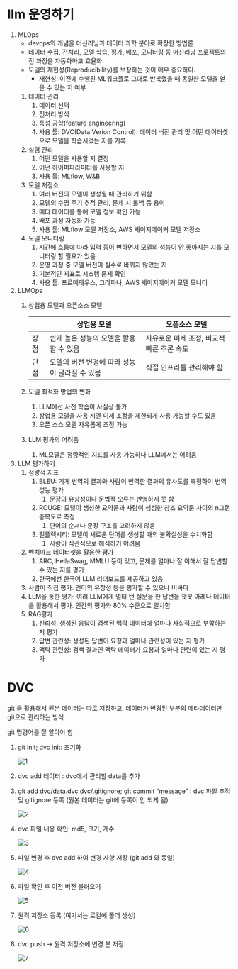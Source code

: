 # llm 운영하기

1. MLOps
    - devops의 개념을 머신러닝과 데이터 과학 분야로 확장한 방법론
    - 데이터 수집, 전처리, 모델 학습, 평가, 배포, 모니터링 등 머신러닝 프로젝트의 전 과정을 자동화하고 효율화
    - 모델의 재현성(Reproducibility)를 보장하는 것이 매우 중요하다.
        - 재현성: 이전에 수행된 ML워크플로 그대로 반복했을 때 동일한 모델을 얻을 수 있는 지 여부
    1. 데이터 관리
        1. 데이터 선택
        2. 전처리 방식
        3. 특성 공학(feature engineering)
        4. 사용 툴: DVC(Data Verion Control): 데이터 버전 관리 및 어떤 데이터셋으로 모델을 학습시켰는 지를 기록
    2. 실험 관리
        1. 어떤 모델을 사용할 지 결정
        2. 어떤 하이퍼파라미터를 사용할 지
        3. 사용 툴: MLflow, W&B
    3. 모델 저장소
        1. 여러 버전의 모델이 생성될 때 관리하기 위함
        2. 모델의 수명 주기 추적 관리, 문제 시 롤백 등 용이
        3. 메타 데이터를 통해 모델 정보 확인 가능
        4. 배포 과정 자동화 가능
        5. 사용 툴: MLflow 모델 저장소, AWS 세이지메이커 모델 저장소
    4. 모델 모니터링
        1. 시간에 흐름에 따라 입력 등이 변하면서 모델의 성능이 안 좋아지는 지를 모니터링 할 필요가 있음
        2. 운영 과정 중 모델 버전이 실수로 바뀌지 않았는 지
        3. 기본적인 지표로 시스템 문제 확인
        4. 사용 툴: 프로메테우스, 그라파나, AWS 세이지메이커 모델 모니터
2. LLMOps
    1. 상업용 모델과 오픈소스 모델
        
        
        |  | 상업용 모델 | 오픈소스 모델 |
        | --- | --- | --- |
        | 장점 | 쉽게 높은 성능의 모델을 활용할 수 있음 | 자유로운 미세 조정, 비교적 빠른 추론 속도 |
        | 단점 | 모델의 버전 변경에 따라 성능이 달라질 수 있음 | 직접 인프라를 관리해야 함 |
    2. 모델 최적화 방법의 변화
        1. LLM에선 사전 학습이 사실상 불가
        2. 상업용 모델을 사용 시엔 미세 조정을 제한되게 사용 가능할 수도 있음
        3. 오픈 소스 모델 자유롭게 조정 가능
    3. LLM 평가의 어려움
        1. ML모델은 정량적인 지표를 사용 가능하나 LLM에서는 어려움
3. LLM 평가하기
    1. 정량적 지표
        1. BLEU: 기계 번역의 결과와 사람이 번역한 결과의 유사도를 측정하여 번역성능 평가
            1. 문장의 유창성이나 문법적 오류는 반영하지 못 함
        2. ROUGE: 모델이 생성한 요약문과 사람이 생성한 참조 요약문 사이의 n그램 중복도로 측정
            1. 단어의 순서나 문장 구조를 고려하지 않음
        3. 펄플렉시티: 모델이 새로운 단어를 생성할 때의 불확실성을 수치화함
            1. 사람이 직관적으로 해석하기 어려움
    2. 벤치마크 데이터셋을 활용한 평가
        1. ARC, HellaSwag, MMLU 등이 있고, 문제를 얼마나 잘 이해서 잘 답변할 수 있는 지를 평가
        2. 한국에선 한국어 LLM 리더보드를 제공하고 있음
    3. 사람이 직접 평가: 언어의 유창성 등을 평가할 수 있으나 비싸다
    4. LLM을 통한 평가: 여러 LLM에게 멀티 턴 질문을 한 답변을 챗봇 아레나 데이터를 활용해서 평가. 인간의 평가와 80% 수준으로 일치함
    5. RAG평가
        1. 신뢰성: 생성된 응답이 검색된 맥락 데이터에 얼마나 사실적으로 부합하는 지 평가
        2. 답변 관련성: 생성된 답변이 요청과 얼마나 관련성이 있는 지 평가
        3. 맥락 관련성: 검색 결과인 맥락 데이터가 요청과 얼마나 관련이 있는 지 평가

# DVC

git 을 활용해서 원본 데이터는 따로 저장하고, 데이터가 변경된 부분의 메타데이터만 git으로 관리하는 방식

git 명령어를 잘 알아야 함

1. git init; dvc init: 초기화

    ![1](https://github.com/user-attachments/assets/702c76a6-e9a5-4d88-829c-ed38c9d0bc69)

2. dvc add 데이터 : dvc에서 관리할 data를 추가
3. git add dvc/data.dvc dvc/.gitignore; git commit “message” : dvc 파일 추적 및 gitignore 등록 (원본 데이터는 git에 등록이 안 되게 됨)
    
    ![2](https://github.com/user-attachments/assets/e528cf08-4eb1-425d-91c0-309cd08ac818)
   
4. dvc 파일 내용 확인: md5, 크기, 개수

    ![3](https://github.com/user-attachments/assets/274d1724-e64c-4208-82cb-ce0e8fffe6f9)

5. 파일 변경 후 dvc add 하여 변경 사항 저장 (git add 와 동일)
    
    ![4](https://github.com/user-attachments/assets/a8dcb9a1-0955-4092-ae1c-f80e4285c711)
   
6. 파일 확인 후 이전 버전 불러오기
    
    ![5](https://github.com/user-attachments/assets/2920322b-40af-4274-a4f3-1bf0aefe6718)
   
7. 원격 저장소 등록 (여기서는 로컬에 폴더 생성)
    
    ![6](https://github.com/user-attachments/assets/7b42ff38-3159-4013-82b0-425c62e2d747)
   
8. dvc push → 원격 저장소에 변경 분 저장

    ![7](https://github.com/user-attachments/assets/cf98f819-10ed-49ac-b3bb-2d6353e6782c)
  
